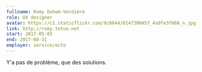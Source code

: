 ```yaml
---
fullname: Romy Duhem-Verdière
role: UX designer
avatar: https://c1.staticflickr.com/9/8044/8147300457_4a9fe3f068_n.jpg
link: http://romy.tetue.net
start: 2017-05-03
end: 2017-08-31
employer: service/octo
---
```


Y'a pas de problème, que des solutions.
